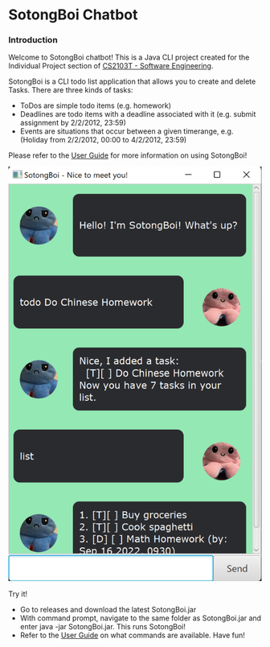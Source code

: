 # SotongBoi Chatbot

### Introduction

Welcome to SotongBoi chatbot! This is a Java CLI project created for the Individual Project section
of [CS2103T - Software Engineering](https://nusmods.com/modules/CS2103T/software-engineering).

SotongBoi is a CLI todo list application that allows you to create and delete Tasks. There are three kinds of tasks:

* ToDos are simple todo items (e.g. homework)
* Deadlines are todo items with a deadline associated with it (e.g. submit assignment by 2/2/2012, 23:59)
* Events are situations that occur between a given timerange, e.g. (Holiday from 2/2/2012, 00:00 to 4/2/2012, 23:59)

Please refer to the [User Guide](/docs/README.md) for more information on using SotongBoi!

![SotongBoi Ui](./docs/Ui.png)

Try it!

* Go to releases and download the latest SotongBoi.jar
* With command prompt, navigate to the same folder as SotongBoi.jar and enter java -jar SotongBoi.jar. This runs
  SotongBoi!
* Refer to the [User Guide](/docs/README.md) on what commands are available. Have fun!